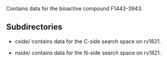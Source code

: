 Contains data for the bioactive compound F1443-3943.

## Subdirectories

- cside/ contains data for the C-side search space on rv1821.

- nside/ contains data for the N-side search space on rv1821.

